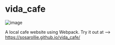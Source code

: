 # vida_cafe
![image](https://github.com/sosarollie/restaurant_page/assets/90037854/7b5e8734-a700-4a30-9e45-f36732e35ac2)

A local cafe website using Webpack. Try it out at --> https://sosarollie.github.io/vida_cafe/
